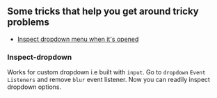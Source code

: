 ## Some tricks that help you get around tricky problems

* [Inspect dropdown menu when it's opened](#inspect-dropdown)

### Inspect-dropdown
Works for custom dropdown i.e built with `input`. Go to `dropdown` `Event Listeners` and remove `blur` event listener. Now you can readily inspect
dropdown options.

